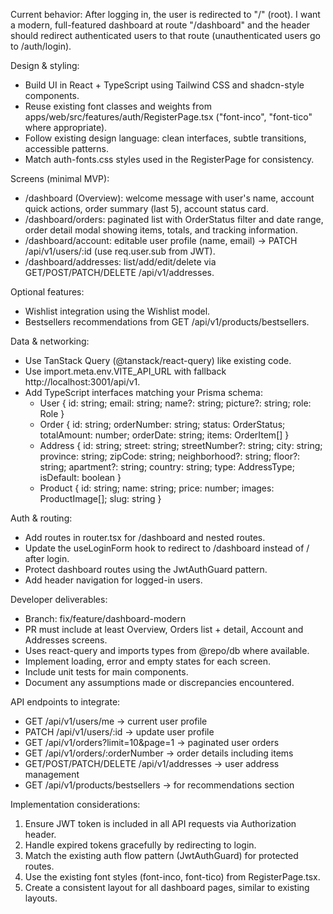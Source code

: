 Current behavior: After logging in, the user is redirected to "/" (root). I want a modern, full-featured dashboard at route "/dashboard" and the header should redirect authenticated users to that route (unauthenticated users go to /auth/login).

Design & styling:
- Build UI in React + TypeScript using Tailwind CSS and shadcn-style components.
- Reuse existing font classes and weights from apps/web/src/features/auth/RegisterPage.tsx ("font-inco", "font-tico" where appropriate).
- Follow existing design language: clean interfaces, subtle transitions, accessible patterns.
- Match auth-fonts.css styles used in the RegisterPage for consistency.

Screens (minimal MVP):
- /dashboard (Overview): welcome message with user's name, account quick actions, order summary (last 5), account status card.
- /dashboard/orders: paginated list with OrderStatus filter and date range, order detail modal showing items, totals, and tracking information.
- /dashboard/account: editable user profile (name, email) -> PATCH /api/v1/users/:id (use req.user.sub from JWT).
- /dashboard/addresses: list/add/edit/delete via GET/POST/PATCH/DELETE /api/v1/addresses.

Optional features:
- Wishlist integration using the Wishlist model.
- Bestsellers recommendations from GET /api/v1/products/bestsellers.

Data & networking:
- Use TanStack Query (@tanstack/react-query) like existing code.
- Use import.meta.env.VITE_API_URL with fallback http://localhost:3001/api/v1.
- Add TypeScript interfaces matching your Prisma schema:
  - User { id: string; email: string; name?: string; picture?: string; role: Role }
  - Order { id: string; orderNumber: string; status: OrderStatus; totalAmount: number; orderDate: string; items: OrderItem[] }
  - Address { id: string; street: string; streetNumber?: string; city: string; province: string; zipCode: string; neighborhood?: string; floor?: string; apartment?: string; country: string; type: AddressType; isDefault: boolean }
  - Product { id: string; name: string; price: number; images: ProductImage[]; slug: string }

Auth & routing:
- Add routes in router.tsx for /dashboard and nested routes.
- Update the useLoginForm hook to redirect to /dashboard instead of / after login.
- Protect dashboard routes using the JwtAuthGuard pattern.
- Add header navigation for logged-in users.

Developer deliverables:
- Branch: fix/feature/dashboard-modern
- PR must include at least Overview, Orders list + detail, Account and Addresses screens.
- Uses react-query and imports types from @repo/db where available.
- Implement loading, error and empty states for each screen.
- Include unit tests for main components.
- Document any assumptions made or discrepancies encountered.

API endpoints to integrate:
- GET /api/v1/users/me -> current user profile
- PATCH /api/v1/users/:id -> update user profile
- GET /api/v1/orders?limit=10&page=1 -> paginated user orders 
- GET /api/v1/orders/:orderNumber -> order details including items
- GET/POST/PATCH/DELETE /api/v1/addresses -> user address management
- GET /api/v1/products/bestsellers -> for recommendations section

Implementation considerations:
1. Ensure JWT token is included in all API requests via Authorization header.
2. Handle expired tokens gracefully by redirecting to login.
3. Match the existing auth flow pattern (JwtAuthGuard) for protected routes.
4. Use the existing font styles (font-inco, font-tico) from RegisterPage.tsx.
5. Create a consistent layout for all dashboard pages, similar to existing layouts.